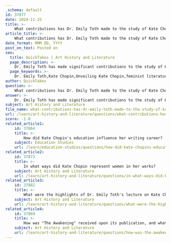 ```yaml
---
_schema: default
id: 37877
date: 2024-11-25
title: >-
    What contributions has Dr. Emily Toth made to the study of Kate Chopin?
article_title: >-
    What contributions has Dr. Emily Toth made to the study of Kate Chopin?
date_format: MMM DD, YYYY
post_on_text: Posted on
seo:
  title: QuickTakes | Art History and Literature
  page_description: >-
    Dr. Emily Toth has made significant contributions to the study of Kate Chopin through her biography 'Unveiling Kate Chopin', critical analysis of Chopin's works, and revitalization of interest in her literature within academic settings, emphasizing feminist perspectives.
  page_keywords: >-
    Dr. Emily Toth,Kate Chopin,Unveiling Kate Chopin,feminist literature,biography,American literature,The Awakening,modern woman,Victorian society,literary scholarship
author: QuickTakes
question: >-
    What contributions has Dr. Emily Toth made to the study of Kate Chopin?
answer: >-
    Dr. Emily Toth has made significant contributions to the study of Kate Chopin, establishing herself as a foremost authority on the author's life and works. Her most notable work, "Unveiling Kate Chopin," published in 1999, provides a comprehensive and insightful biography that blends biographical details with critical analysis of Chopin's literature. Toth's research offers a revealing portrait of Chopin as a modern woman navigating the constraints of a Victorian society, highlighting how her personal experiences influenced her writing.\n\nIn "Unveiling Kate Chopin," Toth not only chronicles Chopin's life but also discusses the societal reception of her most famous work, "The Awakening," and its implications for feminist literature. Toth's scholarship has been instrumental in the revival of interest in Chopin's works, particularly in academic settings, where Chopin's literature has gained a prominent place in American literature courses.\n\nAdditionally, Toth has published various articles and essays that further explore Chopin's themes, such as her fascination with contemporary authors like Guy de Maupassant, which Toth notes influenced Chopin's approach to writing about real life rather than mere fiction. Her work has also contributed to a broader understanding of the historical and cultural contexts in which Chopin wrote, thereby enriching the discourse surrounding her legacy.\n\nOverall, Dr. Emily Toth's extensive research and publications have played a crucial role in both the academic study of Kate Chopin and the appreciation of her contributions to literature, particularly in the context of women's rights and feminist criticism.
subject: Art History and Literature
file_name: what-contributions-has-dr-emily-toth-made-to-the-study-of-kate-chopin.md
url: /learn/art-history-and-literature/questions/what-contributions-has-dr-emily-toth-made-to-the-study-of-kate-chopin
score: -1.0
related_article1:
    id: 37864
    title: >-
        How did Kate Chopin's education influence her writing career?
    subject: Education Studies
    url: /learn/education-studies/questions/how-did-kate-chopins-education-influence-her-writing-career
related_article2:
    id: 37873
    title: >-
        In what ways did Kate Chopin represent women in her works?
    subject: Art History and Literature
    url: /learn/art-history-and-literature/questions/in-what-ways-did-kate-chopin-represent-women-in-her-works
related_article3:
    id: 37882
    title: >-
        What were the highlights of Dr. Emily Toth's lecture on Kate Chopin during Women's History Month?
    subject: Art History and Literature
    url: /learn/art-history-and-literature/questions/what-were-the-highlights-of-dr-emily-toths-lecture-on-kate-chopin-during-womens-history-month
related_article4:
    id: 37869
    title: >-
        How was "The Awakening" received upon its publication, and what were the main criticisms?
    subject: Art History and Literature
    url: /learn/art-history-and-literature/questions/how-was-the-awakening-received-upon-its-publication-and-what-were-the-main-criticisms
---
```


&nbsp;